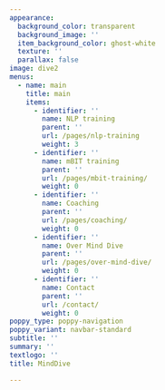 ```yaml
---
appearance:
  background_color: transparent
  background_image: ''
  item_background_color: ghost-white
  texture: ''
  parallax: false
image: dive2
menus:
  - name: main
    title: main
    items:
      - identifier: ''
        name: NLP training
        parent: ''
        url: /pages/nlp-training
        weight: 3
      - identifier: ''
        name: mBIT training
        parent: ''
        url: /pages/mbit-training/
        weight: 0
      - identifier: ''
        name: Coaching
        parent: ''
        url: /pages/coaching/
        weight: 0
      - identifier: ''
        name: Over Mind Dive
        parent: ''
        url: /pages/over-mind-dive/
        weight: 0
      - identifier: ''
        name: Contact
        parent: ''
        url: /contact/
        weight: 0
poppy_type: poppy-navigation
poppy_variant: navbar-standard
subtitle: ''
summary: ''
textlogo: ''
title: MindDive

---
```

